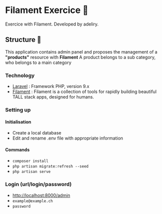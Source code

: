 # Filament Exercice 🚀

Exercice with Filament. Developed by adeliry.

## Structure 🧱

This application contains admin panel and proposes the management of a **"products"** resource with **Filament**
A product belongs to a sub category, who belongs to a main category

### Technology

-   [Laravel](https://laravel.com/) : Framework PHP, version 9.x
-   [Filament](https://filamentphp.com/) : Filament is a collection of tools for rapidly building beautiful TALL stack apps, designed for humans.

### Setting up

#### Initialisation

- Create a local database
- Edit and rename .env file with appropriate information

#### Commands

-   `composer install`
-   `php artisan migrate:refresh --seed`
-   `php artisan serve`

### Login (url/login/password)

-   [http://localhost:8000/admin](http://localhost:8000/admin)
-   `example@example.ch`
-   `password`
